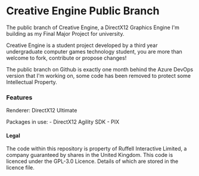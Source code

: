 # Creative Engine Public Branch
The public branch of Creative Engine, a DirectX12 Graphics Engine I'm building as my Final Major Project for university.

Creative Engine is a student project developed by a third year undergraduate computer games technology student, you are more than welcome to fork, contribute or propose changes!

The public branch on Github is exactly one month behind the Azure DevOps version that I'm working on, some code has been removed to protect some Intellectual Property.

### Features

Renderer: DirectX12 Ultimate

Packages in use:
    -   DirectX12 Agility SDK
    -   PIX
  
#### Legal
The code within this repository is property of Ruffell Interactive Limited, a company guaranteed by shares in the United Kingdom. 
This code is licenced under the GPL-3.0 Licence. Details of which are stored in the licence file.

